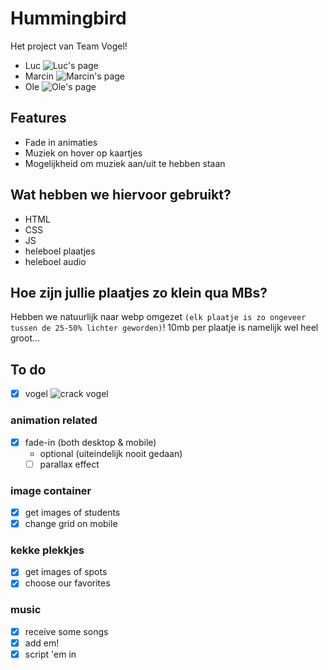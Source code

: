 
# Hummingbird

Het project van Team Vogel!
- Luc ![Luc's page](https://debosos.github.io/your-tribe-profile-card/)
- Marcin ![Marcin's page](https://marsgotbars.github.io/vite-card/)
- Ole ![Ole's page](https://OFrqq.github.io/your-tribe-profile-card/)

## Features
- Fade in animaties
- Muziek on hover op kaartjes
- Mogelijkheid om muziek aan/uit te hebben staan

## Wat hebben we hiervoor gebruikt?

- HTML
- CSS
- JS
- heleboel plaatjes
- heleboel audio

## Hoe zijn jullie plaatjes zo klein qua MBs?

Hebben we natuurlijk naar webp omgezet `(elk plaatje is zo ongeveer tussen de 25-50% lichter geworden)`! 10mb per plaatje is namelijk wel heel groot...

## To do

- [x] vogel
![crack vogel](assets/Enge_vogel.svg)
### animation related
- [x]  fade-in (both desktop & mobile)
    - optional (uiteindelijk nooit gedaan)
    - [ ]  parallax effect

### image container
- [x] get images of students
- [x] change grid on mobile

### kekke plekkjes
- [x] get images of spots
- [x] choose our favorites

### music
- [x] receive some songs
- [x] add em!
- [x] script 'em in